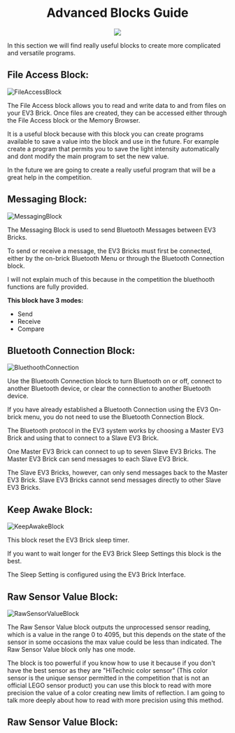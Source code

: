 <h1 align="center"> Advanced Blocks Guide </h1>

<p align="center">
  <img src="https://user-images.githubusercontent.com/101992463/209285476-136d465e-1b6d-44ed-875f-ea782d7cc516.PNG">
</p>

In this section we will find really useful blocks to create more complicated and versatile programs. 

<h2>File Access Block:</h2>

![FileAccessBlock](https://user-images.githubusercontent.com/101992463/209289636-2ca7f412-f733-4a68-808b-55492ea8914d.PNG)

The File Access block allows you to read and write data to and from files on your EV3 Brick. Once files are created, they can be accessed either through the File Access block or the Memory Browser.

It is a useful block because with this block you can create programs available to save a value into the block and use in the future. For example create a program that permits you to save the light intensity automatically and dont modify the main program to set the new value. 

In the future we are going to create a really useful program that will be a great help in the competition.

<h2>Messaging Block:</h2>

![MessagingBlock](https://user-images.githubusercontent.com/101992463/209291707-aad17941-4e34-4da6-8a26-057bf5e389db.PNG)

The Messaging Block is used to send Bluetooth Messages between EV3 Bricks.

To send or receive a message, the EV3 Bricks must first be connected, either by the on-brick Bluetooth Menu or through the Bluetooth Connection block.

I will not explain much of this because in the competition the bluethooth functions are fully provided.

**This block have 3 modes:**

- Send
- Receive
- Compare

<h2>Bluetooth Connection Block:</h2>

![BluethoothConnection](https://user-images.githubusercontent.com/101992463/209292464-68ceb325-4e5c-445c-86bd-bcf43512de6e.PNG)

Use the Bluetooth Connection block to turn Bluetooth on or off, connect to another Bluetooth device, or clear the connection to another Bluetooth device.

If you have already established a Bluetooth Connection using the EV3 On-brick menu, you do not need to use the Bluetooth Connection Block.

The Bluetooth protocol in the EV3 system works by choosing a Master EV3 Brick and using that to connect to a Slave EV3 Brick.

One Master EV3 Brick can connect to up to seven Slave EV3 Bricks. The Master EV3 Brick can send messages to each Slave EV3 Brick.

The Slave EV3 Bricks, however, can only send messages back to the Master EV3 Brick. Slave EV3 Bricks cannot send messages directly to other Slave EV3 Bricks.


<h2>Keep Awake Block:</h2>

![KeepAwakeBlock](https://user-images.githubusercontent.com/101992463/209293016-2f9de1a1-ae2b-4ae7-9c28-b50ed3ad4f62.PNG)

This block reset the EV3 Brick sleep timer.

If you want to wait longer for the EV3 Brick Sleep Settings this block is the best.   

The Sleep Setting is configured using the EV3 Brick Interface.

<h2>Raw Sensor Value Block:</h2>

![RawSensorValueBlock](https://user-images.githubusercontent.com/101992463/209293795-7fa2afb0-389c-4849-8ce1-9b1717b8f84d.PNG)

The Raw Sensor Value block outputs the unprocessed sensor reading, which is a value in the range 0 to 4095, but this depends on the state of the sensor in some occasions the max value could be less than indicated. The Raw Sensor Value block only has one mode.

The block is too powerful if you know how to use it because if you don't have the best sensor as they are "HiTechnic color sensor" (This color sensor is the unique sensor permitted in the competition that is not an official LEGO sensor product) you can use this block to read with more precision the value of a color creating new limits of reflection. I am going to talk more deeply about how to read with more precision using this method. 

<h2>Raw Sensor Value Block:</h2>

